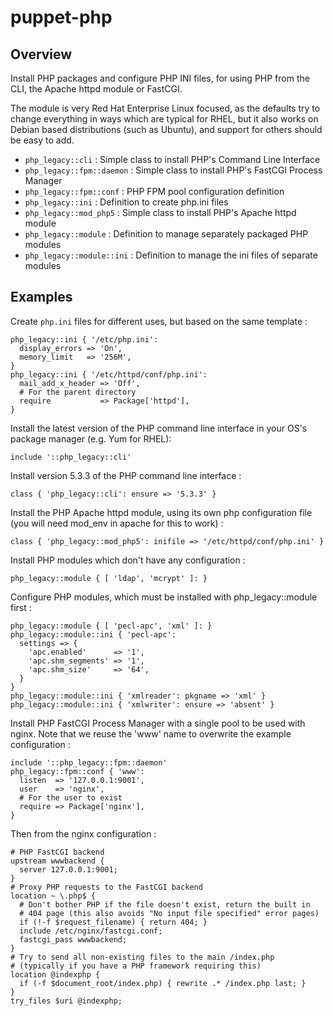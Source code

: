 # puppet-php

## Overview

Install PHP packages and configure PHP INI files, for using PHP from the CLI,
the Apache httpd module or FastCGI.

The module is very Red Hat Enterprise Linux focused, as the defaults try to
change everything in ways which are typical for RHEL, but it also works on
Debian based distributions (such as Ubuntu), and support for others should
be easy to add.

* `php_legacy::cli` : Simple class to install PHP's Command Line Interface
* `php_legacy::fpm::daemon` : Simple class to install PHP's FastCGI Process Manager
* `php_legacy::fpm::conf` : PHP FPM pool configuration definition
* `php_legacy::ini` : Definition to create php.ini files
* `php_legacy::mod_php5` : Simple class to install PHP's Apache httpd module
* `php_legacy::module` : Definition to manage separately packaged PHP modules
* `php_legacy::module::ini` : Definition to manage the ini files of separate modules

## Examples

Create `php.ini` files for different uses, but based on the same template :

```puppet
php_legacy::ini { '/etc/php.ini':
  display_errors => 'On',
  memory_limit   => '256M',
}
php_legacy::ini { '/etc/httpd/conf/php.ini':
  mail_add_x_header => 'Off',
  # For the parent directory
  require           => Package['httpd'],
}
```

Install the latest version of the PHP command line interface in your OS's
package manager (e.g. Yum for RHEL):

```puppet
include '::php_legacy::cli'
```

Install version 5.3.3 of the PHP command line interface :

```puppet
class { 'php_legacy::cli': ensure => '5.3.3' }
```

Install the PHP Apache httpd module, using its own php configuration file
(you will need mod_env in apache for this to work) :

```puppet
class { 'php_legacy::mod_php5': inifile => '/etc/httpd/conf/php.ini' }
```

Install PHP modules which don't have any configuration :

```puppet
php_legacy::module { [ 'ldap', 'mcrypt' ]: }
```

Configure PHP modules, which must be installed with php_legacy::module first :

```puppet
php_legacy::module { [ 'pecl-apc', 'xml' ]: }
php_legacy::module::ini { 'pecl-apc':
  settings => {
    'apc.enabled'      => '1',
    'apc.shm_segments' => '1',
    'apc.shm_size'     => '64',
  }
}
php_legacy::module::ini { 'xmlreader': pkgname => 'xml' }
php_legacy::module::ini { 'xmlwriter': ensure => 'absent' }
```

Install PHP FastCGI Process Manager with a single pool to be used with nginx.
Note that we reuse the 'www' name to overwrite the example configuration :

```puppet
include '::php_legacy::fpm::daemon'
php_legacy::fpm::conf { 'www':
  listen  => '127.0.0.1:9001',
  user    => 'nginx',
  # For the user to exist
  require => Package['nginx'],
}
```

Then from the nginx configuration :

```
# PHP FastCGI backend
upstream wwwbackend {
  server 127.0.0.1:9001;
}
# Proxy PHP requests to the FastCGI backend
location ~ \.php$ {
  # Don't bother PHP if the file doesn't exist, return the built in
  # 404 page (this also avoids "No input file specified" error pages)
  if (!-f $request_filename) { return 404; }
  include /etc/nginx/fastcgi.conf;
  fastcgi_pass wwwbackend;
}
# Try to send all non-existing files to the main /index.php
# (typically if you have a PHP framework requiring this)
location @indexphp {
  if (-f $document_root/index.php) { rewrite .* /index.php last; }
}
try_files $uri @indexphp;
```

